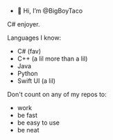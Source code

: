 - 👋 Hi, I’m @BigBoyTaco

C# enjoyer.

Languages I know:
- C# (fav)
- C++ (a lil more than a lil)
- Java
- Python
- Swift UI (a lil)

Don't count on any of my repos to:
- work
- be fast
- be easy to use
- be neat

<!---
BigBoyTaco/BigBoyTaco is a ✨ special ✨ repository because its `README.md` (this file) appears on your GitHub profile.
You can click the Preview link to take a look at your changes.
--->

